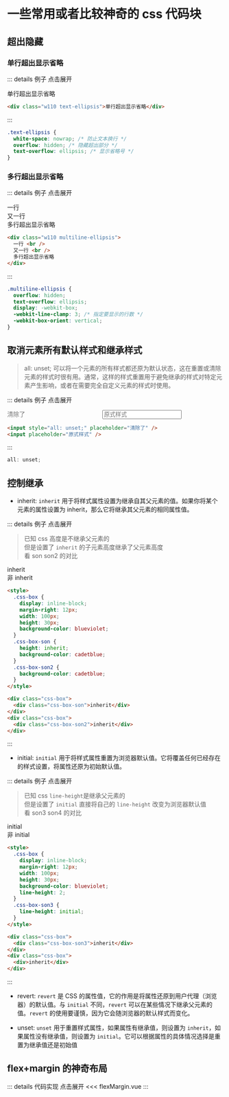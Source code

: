 # 一些常用或者比较神奇的 css 代码块

<script setup>
import flexMargin from "./flexMargin.vue"
</script>

## 超出隐藏

<style module>
.w110{
  width:110px;
}
.text-ellipsis {
  white-space: nowrap; 
  overflow: hidden; 
  text-overflow: ellipsis; 
}
.multiline-ellipsis {
  overflow: hidden;
  text-overflow: ellipsis;
  display: -webkit-box;
  -webkit-line-clamp: 3; 
  -webkit-box-orient: vertical;
}
.css-box{
  display:inline-block;
  margin-right:12px;
  width:100px;
  height:30px;
  background-color:blueviolet;
  line-height: 2;
}
.css-box-son{
  height:inherit;
  background-color:cadetblue;
}
.css-box-son2{
  background-color:cadetblue;
}
.css-box-son3 {
  line-height: initial;
}
</style>

### 单行超出显示省略

::: details 例子 点击展开

<div :class="[$style.w110,$style.textEllipsis]">
  单行超出显示省略
</div>

```html
<div class="w110 text-ellipsis">单行超出显示省略</div>
```

:::

```css
.text-ellipsis {
  white-space: nowrap; /* 防止文本换行 */
  overflow: hidden; /* 隐藏超出部分 */
  text-overflow: ellipsis; /* 显示省略号 */
}
```

### 多行超出显示省略

::: details 例子 点击展开

<div :class="[$style.w110,$style.multilineEllipsis]">
  一行 <br/>
  又一行 <br/>
  多行超出显示省略
</div>

```html
<div class="w110 multiline-ellipsis">
  一行 <br />
  又一行 <br />
  多行超出显示省略
</div>
```

:::

```css
.multiline-ellipsis {
  overflow: hidden;
  text-overflow: ellipsis;
  display: -webkit-box;
  -webkit-line-clamp: 3; /* 指定要显示的行数 */
  -webkit-box-orient: vertical;
}
```

## 取消元素所有默认样式和继承样式

> <TText type="warning">all: unset;</TText> 可以将一个元素的所有样式都还原为默认状态，这在重置或清除元素的样式时很有用。通常，这样的样式重置用于避免继承的样式对特定元素产生影响，或者在需要完全自定义元素的样式时使用。

::: details 例子 点击展开

<input style="all: unset;" placeholder="清除了"/>
<input placeholder="原式样式"/>

```html
<input style="all: unset;" placeholder="清除了" />
<input placeholder="原式样式" />
```

:::

```javascript
all: unset;
```

## 控制继承

- <TText type="warning">inherit</TText>: `inherit` 用于将样式属性设置为继承自其父元素的值。如果你将某个元素的属性设置为 inherit，那么它将继承其父元素的相同属性值。

::: details 例子 点击展开

> 已知 css 高度是不继承父元素的  
> 但是设置了 `inherit` 的子元素高度继承了父元素高度  
> 看 son son2 的对比

<div :class="$style.cssBox"><div :class="$style.cssBoxSon">inherit</div></div>
<div :class="$style.cssBox"><div :class="$style.cssBoxSon2">非 inherit</div></div>

```html
<style>
  .css-box {
    display: inline-block;
    margin-right: 12px;
    width: 100px;
    height: 30px;
    background-color: blueviolet;
  }
  .css-box-son {
    height: inherit;
    background-color: cadetblue;
  }
  .css-box-son2 {
    background-color: cadetblue;
  }
</style>

<div class="css-box">
  <div class="css-box-son">inherit</div>
</div>
<div class="css-box">
  <div class="css-box-son2">inherit</div>
</div>
```

:::

- <TText type="warning">initial</TText>: `initial` 用于将样式属性重置为浏览器默认值。它将覆盖任何已经存在的样式设置，将属性还原为初始默认值。

::: details 例子 点击展开

> 已知 css `line-height`是继承父元素的  
> 但是设置了 `initial` 直接将自己的 `line-height` 改变为浏览器默认值  
> 看 son3 son4 的对比

<div :class="$style.cssBox"><div :class="$style.cssBoxSon3">initial</div></div>
<div :class="$style.cssBox"><div >非 initial</div></div>

```html
<style>
  .css-box {
    display: inline-block;
    margin-right: 12px;
    width: 100px;
    height: 30px;
    background-color: blueviolet;
    line-height: 2;
  }
  .css-box-son3 {
    line-height: initial;
  }
</style>

<div class="css-box">
  <div class="css-box-son3">inherit</div>
</div>
<div class="css-box">
  <div>inherit</div>
</div>
```

:::

- <TText type="warning">revert</TText>: `revert` 是 CSS 的属性值，它的作用是将属性还原到用户代理（浏览器）的默认值。与 `initial` 不同，`revert` 可以在某些情况下继承父元素的值。`revert` 的使用要谨慎，因为它会随浏览器的默认样式而变化。

- <TText type="warning">unset</TText>: `unset` 用于重置样式属性，如果属性有继承值，则设置为 `inherit`，如果属性没有继承值，则设置为 `initial`。它可以根据属性的具体情况选择是重置为继承值还是初始值

## flex+margin 的神奇布局

<flexMargin></flexMargin>

::: details 代码实现 点击展开
<<< flexMargin.vue
:::
